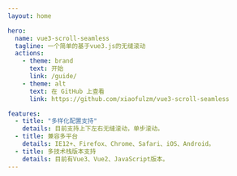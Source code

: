 ```yaml
---
layout: home

hero:
  name: vue3-scroll-seamless
  tagline: 一个简单的基于vue3.js的无缝滚动
  actions:
    - theme: brand
      text: 开始
      link: /guide/
    - theme: alt
      text: 在 GitHub 上查看
      link: https://github.com/xiaofulzm/vue3-scroll-seamless

features:
  - title: "多样化配置支持"
    details: 目前支持上下左右无缝滚动，单步滚动。
  - title: 兼容多平台
    details: IE12+、Firefox、Chrome、Safari、iOS、Android。
  - title: 多技术栈版本支持
    details: 目前有Vue3、Vue2、JavaScript版本。
---
```


